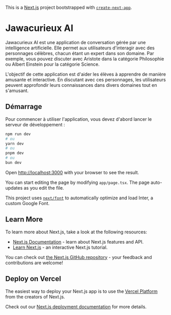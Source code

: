 This is a [Next.js](https://nextjs.org/) project bootstrapped with [`create-next-app`](https://github.com/vercel/next.js/tree/canary/packages/create-next-app).

# Jawacurieux AI

Jawacurieux AI est une application de conversation gérée par une intelligence artificielle. Elle permet aux utilisateurs d'interagir avec des personnages célèbres, chacun étant un expert dans son domaine. Par exemple, vous pouvez discuter avec Aristote dans la catégorie Philosophie ou Albert Einstein pour la catégorie Science.

L'objectif de cette application est d'aider les élèves à apprendre de manière amusante et interactive. En discutant avec ces personnages, les utilisateurs peuvent approfondir leurs connaissances dans divers domaines tout en s'amusant.

## Démarrage

Pour commencer à utiliser l'application, vous devez d'abord lancer le serveur de développement :

```bash
npm run dev
# ou
yarn dev
# ou
pnpm dev
# ou
bun dev
```

Open [http://localhost:3000](http://localhost:3000) with your browser to see the result.

You can start editing the page by modifying `app/page.tsx`. The page auto-updates as you edit the file.

This project uses [`next/font`](https://nextjs.org/docs/basic-features/font-optimization) to automatically optimize and load Inter, a custom Google Font.

## Learn More

To learn more about Next.js, take a look at the following resources:

- [Next.js Documentation](https://nextjs.org/docs) - learn about Next.js features and API.
- [Learn Next.js](https://nextjs.org/learn) - an interactive Next.js tutorial.

You can check out [the Next.js GitHub repository](https://github.com/vercel/next.js/) - your feedback and contributions are welcome!

## Deploy on Vercel

The easiest way to deploy your Next.js app is to use the [Vercel Platform](https://vercel.com/new?utm_medium=default-template&filter=next.js&utm_source=create-next-app&utm_campaign=create-next-app-readme) from the creators of Next.js.

Check out our [Next.js deployment documentation](https://nextjs.org/docs/deployment) for more details.
